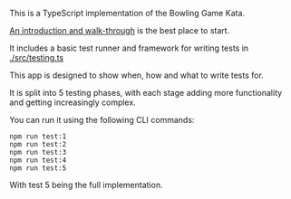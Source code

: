 This is a TypeScript implementation of the Bowling Game Kata.

[An introduction and walk-through](https://mitchell-fyi.notion.site/TDD-Bowling-Game-Kata-b1bb1b6e1f9744f790ab681d9cae79a8) is the best place to start.

It includes a basic test runner and framework for writing tests in [./src/testing.ts](./src/testing.ts)

This app is designed to show when, how and what to write tests for.

It is split into 5 testing phases, with each stage adding more functionality and getting increasingly complex.

You can run it using the following CLI commands:

    npm run test:1
    npm run test:2
    npm run test:3
    npm run test:4
    npm run test:5

With test 5 being the full implementation.
